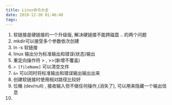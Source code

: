```yaml
---
title: Linux命令大全
date: 2019-12-30 01:46:48
tags:
---
```


1. 软链接是硬链接的一个升级版, 解决硬链接不能跨磁盘 .. 的两个问题
2. mkdir可以接受多个参数依次创建
3. ln -s 软链接
4. linux 输出分为标准输出和错误(状态)输出
5. 重定向操作符 > , >>(新增不覆盖)
6. `> [fileName]` 可以清空文件
7. `&>` 可以同时将标准输出和错误输出输出出来
8. 创建软链接时使用相对路径比较好
9. 位桶 (dev/null) , 接收输入但不做任何操作,(消失了), 可以用来隐藏一个输出信息
10. 